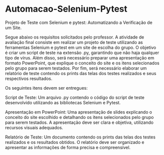 # Automacao-Selenium-Pytest
Projeto de Teste com Selenium e pytest: Automatizando a Verificação de um Site.

Segue abaixo os requisitos solicitados pelo professor.
A atividade de avaliação final consiste em realizar um projeto de teste utilizando as ferramentas Selenium e pytest em um site de escolha do grupo. O objetivo é criar um script de teste na extensão .py, garantindo que não haja qualquer tipo de vírus. Além disso, será necessário preparar uma apresentação em formato PowerPoint, que explique o conceito do site e os itens selecionados pelo grupo para serem testados. Por fim, será necessário elaborar um relatório de teste contendo os prints das telas dos testes realizados e seus respectivos resultados.

Os seguintes itens devem ser entregues:

Script de Teste: Um arquivo .py contendo o código do script de teste desenvolvido utilizando as bibliotecas Selenium e Pytest.

Apresentação em PowerPoint: Uma apresentação de slides explicando o conceito do site escolhido e detalhando os itens selecionados pelo grupo para serem testados. A apresentação deve ser clara e objetiva, utilizando recursos visuais adequados.

Relatório de Teste: Um documento contendo os prints das telas dos testes realizados e os resultados obtidos. O relatório deve ser organizado e apresentar as informações de forma precisa e compreensível.
